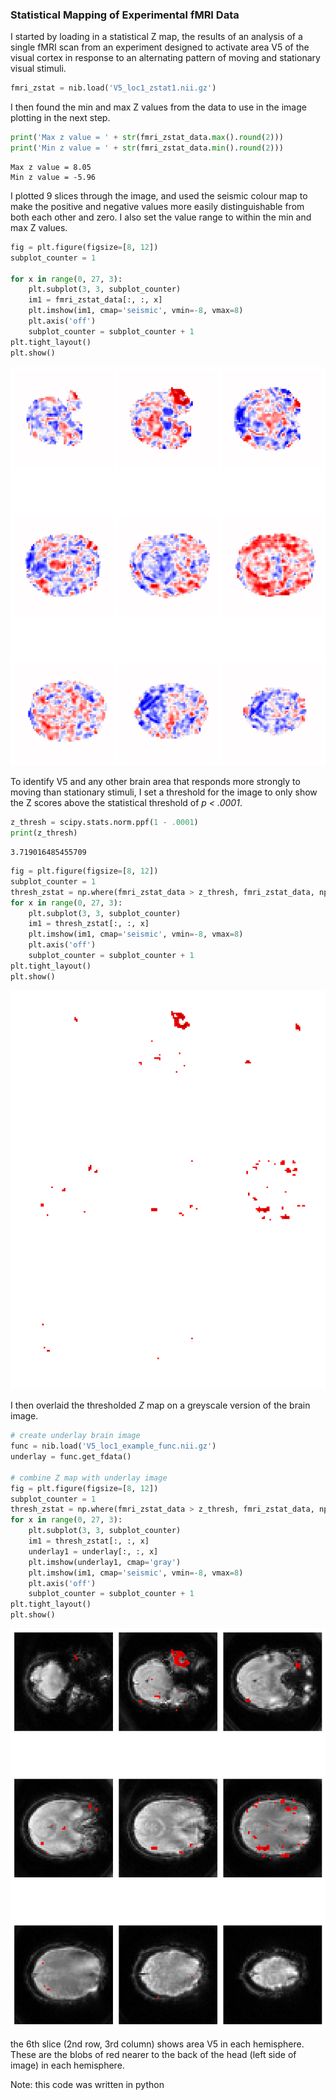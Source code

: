 ### Statistical Mapping of Experimental fMRI Data

I started by loading in a statistical Z map, the results of an analysis of a single fMRI scan from an experiment designed to activate area V5 of the visual cortex in response to an alternating pattern of moving and stationary visual stimuli.


```python
fmri_zstat = nib.load('V5_loc1_zstat1.nii.gz')
```

I then found the min and max Z values from the data to use in the image plotting in the next step.

```python
print('Max z value = ' + str(fmri_zstat_data.max().round(2)))
print('Min z value = ' + str(fmri_zstat_data.min().round(2)))
```

    Max z value = 8.05
    Min z value = -5.96

I plotted 9 slices through the image, and used the seismic colour map to make the positive and negative values more easily distinguishable from both each other and zero. I also set the value range to within the min and max Z values.

```python
fig = plt.figure(figsize=[8, 12])
subplot_counter = 1

for x in range(0, 27, 3):
    plt.subplot(3, 3, subplot_counter)
    im1 = fmri_zstat_data[:, :, x]
    plt.imshow(im1, cmap='seismic', vmin=-8, vmax=8)
    plt.axis('off')
    subplot_counter = subplot_counter + 1
plt.tight_layout()
plt.show()
```

<img src="seismic_map.png" width="640" />


To identify V5 and any other brain area that responds more strongly to moving than stationary stimuli, I set a threshold for the image to only show the Z scores above the statistical threshold of *p < .0001*.

```python
z_thresh = scipy.stats.norm.ppf(1 - .0001)
print(z_thresh)
```

    3.719016485455709

```python
fig = plt.figure(figsize=[8, 12])
subplot_counter = 1
thresh_zstat = np.where(fmri_zstat_data > z_thresh, fmri_zstat_data, np.nan)
for x in range(0, 27, 3):
    plt.subplot(3, 3, subplot_counter)
    im1 = thresh_zstat[:, :, x]
    plt.imshow(im1, cmap='seismic', vmin=-8, vmax=8)
    plt.axis('off')
    subplot_counter = subplot_counter + 1
plt.tight_layout()
plt.show()
```
    
<img src="Z_map.png" width="640" />

I then overlaid the thresholded *Z* map on a greyscale version of the brain image. 


```python
# create underlay brain image
func = nib.load('V5_loc1_example_func.nii.gz')
underlay = func.get_fdata()

# combine Z map with underlay image
fig = plt.figure(figsize=[8, 12])
subplot_counter = 1
thresh_zstat = np.where(fmri_zstat_data > z_thresh, fmri_zstat_data, np.nan)
for x in range(0, 27, 3):
    plt.subplot(3, 3, subplot_counter)
    im1 = thresh_zstat[:, :, x]
    underlay1 = underlay[:, :, x]
    plt.imshow(underlay1, cmap='gray')
    plt.imshow(im1, cmap='seismic', vmin=-8, vmax=8)
    plt.axis('off')
    subplot_counter = subplot_counter + 1
plt.tight_layout()
plt.show()
```
    
<img src="Z_map_overlay.png" width="640" />
    
the 6th slice (2nd row, 3rd column) shows area V5 in each hemisphere. These are the blobs of red nearer to the back of the head (left side of image) in each hemisphere. 

Note: this code was written in python
